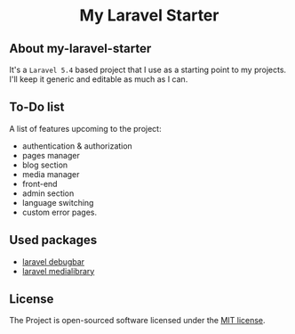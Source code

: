 <h1 align="center">My Laravel Starter</h1>

## About my-laravel-starter 

It's a `Laravel 5.4` based project that I use as a starting point to my projects. I'll keep it generic and editable as much as I can.

## To-Do list
A list of features upcoming to the project:
- authentication & authorization
- pages manager
- blog section
- media manager
- front-end
- admin section
- language switching
- custom error pages.

## Used packages
- [laravel debugbar](https://github.com/barryvdh/laravel-debugbar)
- [laravel medialibrary](https://github.com/spatie/laravel-medialibrary)

## License
The Project is open-sourced software licensed under the [MIT license](http://opensource.org/licenses/MIT).
